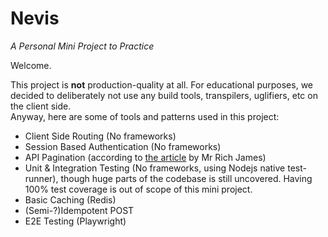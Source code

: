 # Nevis

*A Personal Mini Project to Practice*

Welcome.

This project is **not** production-quality at all. For educational purposes, we decided to deliberately not use any build tools, transpilers, uglifiers, etc on the client side.   
Anyway, here are some of tools and patterns used in this project:
  
- Client Side Routing (No frameworks)  
- Session Based Authentication (No frameworks)  
- API Pagination (according to [the article](https://mysql.rjweb.org/doc.php/pagination) by Mr Rich James)  
- Unit & Integration Testing (No frameworks, using Nodejs native test-runner), though huge parts of the codebase is still uncovered. Having 100% test coverage is out of scope of this mini project.  
- Basic Caching (Redis)  
- (Semi-?)Idempotent POST  
- E2E Testing (Playwright)